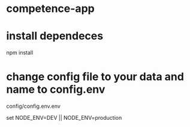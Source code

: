# competence-app
# install dependeces

npm install

# change config file to your data and name to config.env
config/config.env.env

set NODE_ENV=DEV || NODE_ENV=production
